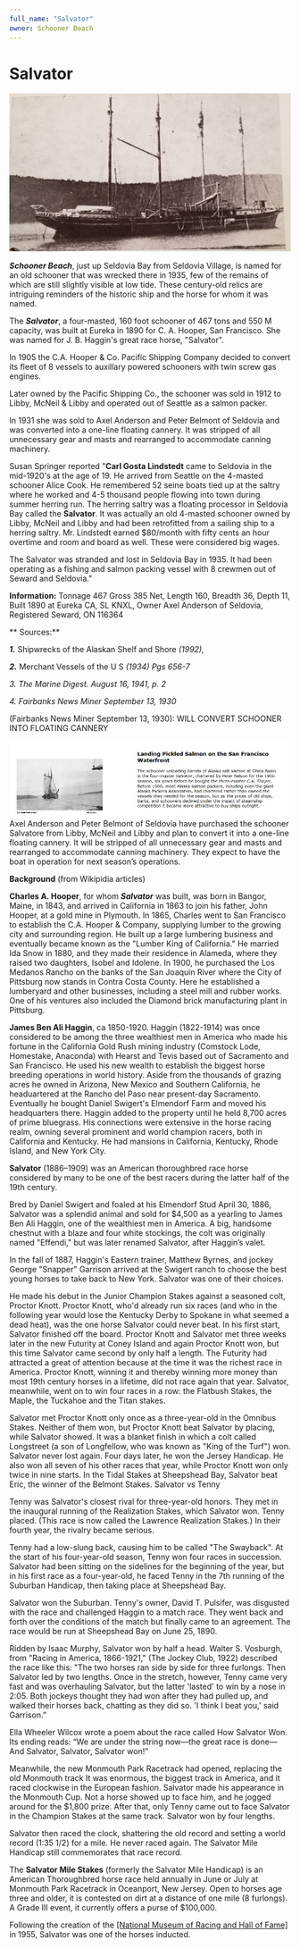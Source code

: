 ```yaml
---
full_name: "Salvator"
owner: Schooner Beach
---
```

# Salvator

![](../assets/images/Salvator/media/image1.jpeg)

***Schooner Beach***, just up Seldovia Bay from Seldovia Village, is named for an old schooner that was wrecked there in 1935, few of the remains of which are still slightly visible at low tide. These century-old relics are intriguing reminders of the historic ship and the horse for whom it was named. 

The ***Salvator***, a four-masted, 160 foot schooner of 467 tons and 550 M
capacity, was built at Eureka in 1890 for C. A. Hooper, San Francisco.
She was named for J. B. Haggin's great race horse, "Salvator".

In 1905 the C.A. Hooper & Co. Pacific Shipping Company decided to
convert its fleet of 8 vessels to auxillary powered schooners with twin
screw gas engines.

Later owned by the Pacific Shipping Co., the schooner was sold in 1912
to Libby, McNeil & Libby and operated out of Seattle as a salmon packer.

In 1931 she was sold to Axel Anderson and Peter Belmont of Seldovia and
was converted into a one-line floating cannery. It was stripped of all
unnecessary gear and masts and rearranged to accommodate canning
machinery.

Susan Springer reported "**Carl Gosta Lindstedt** came to Seldovia in the mid-1920's at the age
of 19. He arrived from Seattle on the 4-masted schooner Alice Cook. He
remembered 52 seine boats tied up at the saltry where he worked and 4-5
thousand people flowing into town during summer herring run. The herring
saltry was a floating processor in Seldovia Bay called the **Salvator**. It
was actually an old 4-masted schooner owned by Libby, McNeil and Libby
and had been retrofitted from a sailing ship to a herring saltry.
Mr. Lindstedt earned $80/month with fifty cents an hour overtime and
room and board as well. These were considered big wages.

The Salvator was stranded and lost in Seldovia Bay in 1935. It had
been operating as a fishing and salmon packing vessel with 8 crewmen out of
Seward and Seldovia."


**Information:** Tonnage 467 Gross 385 Net, Length 160, Breadth 36,
Depth 11, Built 1890 at Eureka CA, SL KNXL, Owner Axel Anderson of
Seldovia, Registered Seward, ON 116364

\*\* Sources:\*\*

***1.*** Shipwrecks of the Alaskan Shelf and Shore *(1992),*

***2.*** Merchant Vessels of the U S *(1934) Pgs 656-7*

*3. The Marine Digest. August 16, 1941, p. 2*

*4. Fairbanks News Miner September 13, 1930*



(Fairbanks News Miner September 13, 1930): 
WILL CONVERT SCHOONER INTO FLOATING CANNERY

![](../assets/images/Salvator/media/image2.JPG) Axel Anderson and Peter
Belmont of Seldovia have purchased the schooner Salvatore from Libby,
McNeil and Libby and plan to convert it into a one-line floating
cannery. It will be stripped of all unnecessary gear and masts and
rearranged to accommodate canning machinery. They expect to have the
boat in operation for next season’s operations.


**Background** (from Wikipidia articles)

**Charles A. Hooper**, for whom ***Salvator*** was built, was born in Bangor, Maine, in 1843, and arrived in California in
1863 to join his father, John Hooper, at a gold mine in Plymouth. In
1865, Charles went to San Francisco to establish the C.A. Hooper &
Company, supplying lumber to the growing city and surrounding region. He
built up a large lumbering business and eventually became known as the
"Lumber King of California." He married Ida Snow in 1880, and they made
their residence in Alameda, where they raised two daughters, Isobel and
Idolene. In 1900, he purchased the Los Medanos Rancho on the banks of
the San Joaquin River where the City of Pittsburg now stands in Contra
Costa County. Here he established a lumberyard and other businesses,
including a steel mill and rubber works. One of his ventures also
included the Diamond brick manufacturing plant in Pittsburg.

**James Ben Ali Haggin**, ca 1850-1920. Haggin (1822-1914) was once
considered to be among the three wealthiest men in America who made his
fortune in the California Gold Rush mining industry (Comstock Lode, Homestake, Anaconda) with
Hearst and Tevis based out of Sacramento and San Francisco. He used his
new wealth to establish the biggest horse breeding operations in world
history. Aside from the thousands of grazing acres he owned in Arizona, New Mexico and Southern California, he headuartered at the Rancho del Paso near present-day Sacramento. Eventually he bought Daniel Swigert's Elmendorf Farm and moved his headquarters there. Haggin added
to the property until he held 8,700 acres of prime
bluegrass. His
connections were extensive in the horse racing realm, owning several
prominent and world champion racers, both in California and Kentucky. He
had mansions in California, Kentucky, Rhode Island, and New York City.


**Salvator** (1886–1909) was an American thoroughbred race horse
considered by many to be one of the best racers during the latter half of the 19th century.

Bred by Daniel Swigert and foaled at his Elmendorf Stud April 30, 1886,
Salvator was a splendid animal and sold for $4,500 as a yearling to
James Ben Ali Haggin, one of the wealthiest men in America. A big,
handsome chestnut with a blaze and four white stockings, the colt was
originally named "Effendi," but was later renamed Salvator, after
Haggin’s valet.

In the fall of 1887, Haggin's Eastern trainer, Matthew Byrnes, and jockey George "Snapper" Garrison 
arrived at the Swigert ranch to choose the best young horses to take back to New York. Salvator was one of their choices. 

He made his debut in the Junior Champion Stakes against a seasoned colt, Proctor Knott.  Proctor Knott, who'd already run six races (and who in the following year would lose the Kentucky Derby to Spokane in what seemed a dead heat), was the one horse Salvator could never beat. In his first start, Salvator finished off the board. Proctor Knott and Salvator met three weeks later in the new Futurity at Coney Island and again Proctor Knott won, but this time Salvator came second by only half a length. The Futurity had attracted a great of attention because at the time it was the richest race in America. Proctor Knott, winning it and thereby winning more money than most 19th century horses in a lifetime, did not race again that year. Salvator, meanwhile, went on to win four races in a row: the Flatbush Stakes, the Maple, the Tuckahoe and the Titan stakes.

Salvator met Proctor Knott only once as a three-year-old in the Omnibus Stakes. Neither of them won, but Proctor Knott beat Salvator by placing, while Salvator showed. It was a blanket finish in which a colt called Longstreet (a son of Longfellow, who was known as "King of the Turf") won. Salvator never lost again. Four days later, he won the Jersey Handicap. He also won all seven of his other races that year, while Proctor Knott won only twice in nine starts. In the Tidal Stakes at Sheepshead Bay, Salvator beat Eric, the winner of the Belmont Stakes.
Salvator vs Tenny

Tenny was Salvator's closest rival for three-year-old honors. They met in the inaugural running of the Realization Stakes, which Salvator won. Tenny placed. (This race is now called the Lawrence Realization Stakes.) In their fourth year, the rivalry became serious.

Tenny had a low-slung back, causing him to be called "The Swayback". At the start of his four-year-old season, Tenny won four races in succession. Salvator had been sitting on the sidelines for the beginning of the year, but in his first race as a four-year-old, he faced Tenny in the 7th running of the Suburban Handicap, then taking place at Sheepshead Bay.

Salvator won the Suburban. Tenny's owner, David T. Pulsifer, was disgusted with the race and challenged Haggin to a match race. They went back and forth over the conditions of the match but finally came to an agreement. The race would be run at Sheepshead Bay on June 25, 1890.

Ridden by Isaac Murphy, Salvator won by half a head. Walter S. Vosburgh, from "Racing in America, 1866-1921," (The Jockey Club, 1922) described the race like this: "The two horses ran side by side for three furlongs. Then Salvator led by two lengths. Once in the stretch, however, Tenny came very fast and was overhauling Salvator, but the latter 'lasted' to win by a nose in 2:05. Both jockeys thought they had won after they had pulled up, and walked their horses back, chatting as they did so. 'I think I beat you,' said Garrison.”

Ella Wheeler Wilcox wrote a poem about the race called How Salvator Won. Its ending reads: “We are under the string now—the great race is done—And Salvator, Salvator, Salvator won!”

Meanwhile, the new Monmouth Park Racetrack had opened, replacing the old Monmouth track It was enormous, the biggest track in America, and it raced clockwise in the European fashion. Salvator made his appearance in the Monmouth Cup. Not a horse showed up to face him, and he jogged around for the $1,800 prize. After that, only Tenny came out to face Salvator in the Champion Stakes at the same track. Salvator won by four lengths.

Salvator then raced the clock, shattering the old record and setting a world record (1:35 1/2) for a mile. He never raced again. The Salvator Mile Handicap still commemorates that race record.

The **Salvator Mile Stakes** (formerly the Salvator Mile Handicap) is an American Thoroughbred horse race held annually in June or July at Monmouth Park Racetrack in Oceanport, New Jersey. Open to horses age three and older, it is contested on dirt at a distance of one mile (8 furlongs). A Grade III event, it currently offers a purse of $100,000. 

Following the creation of the [\[National Museum of Racing and Hall of
Fame\]](https://en.wikipedia.org/wiki/National_Museum_of_Racing_and_Hall_of_Fame)
in 1955, Salvator was one of the horses inducted.
